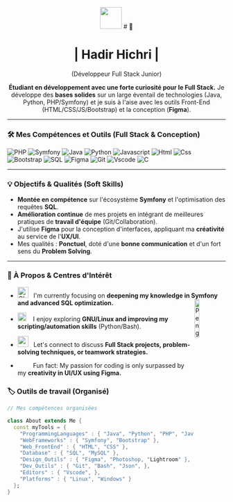 <div align="center">

<img src ="https://i.pinimg.com/1200x/ee/a5/a0/eea5a0c5edc6825a585a7594154a4da0.jpg" height="50px" widhth="50px">
# 👋<h1> | Hadir Hichri | </h1>(Développeur Full Stack Junior)

**Étudiant en développement avec une forte curiosité pour le Full Stack.** Je développe des **bases solides** sur un large éventail de technologies (Java, Python, PHP/Symfony) et je suis à l'aise avec les outils Front-End (HTML/CSS/JS/Bootstrap) et la conception (**Figma**).
</div>




<hr></hr>

### 🛠️ Mes Compétences et Outils (Full Stack & Conception)

![PHP](https://img.shields.io/badge/php-%23777BB4.svg?style=flat&logo=php&logoColor=white)
![Symfony](https://img.shields.io/badge/Symfony-000000?style=flat&logo=symfony&logoColor=white)
![Java](https://img.shields.io/badge/Java-ED8B00?style=flat&logo=java&logoColor=white)
![Python](https://img.shields.io/badge/Python-FFD43B?style=flat&logo=python&logoColor=darkgreen)
![Javascript](https://img.shields.io/badge/JavaScript-323330?style=flat&logo=javascript&logoColor=F7DF1E)
![Html](https://img.shields.io/badge/HTML5-E34F26?style=flat&logo=html5&logoColor=white)
![Css](https://img.shields.io/badge/CSS3-1572B6?style=flat&logo=css3&logoColor=white)
![Bootstrap](https://img.shields.io/badge/Bootstrap-563D7C?style=flat&logo=bootstrap&logoColor=white)
![SQL](https://img.shields.io/badge/SQL-4479A1?style=flat&logo=mysql&logoColor=white)
![Figma](https://img.shields.io/badge/Figma-F24E1E?style=flat&logo=figma&logoColor=white)
![Git](https://img.shields.io/badge/GIT-E44C30?style=flat&logo=git&logoColor=white)
![Vscode](https://img.shields.io/badge/Visual_Studio_Code-0078D4?style=flat&logo=visual%20studio%20code&logoColor=white)
![C](https://img.shields.io/badge/C-00599C?style=flat&logo=c&logoColor=white)

<hr></hr>

### 💡 Objectifs & Qualités (Soft Skills)

- **Montée en compétence** sur l'écosystème **Symfony** et l'optimisation des requêtes **SQL**.
- **Amélioration continue** de mes projets en intégrant de meilleures pratiques de **travail d'équipe** (Git/Collaboration).
- J'utilise **Figma** pour la conception d'interfaces, appliquant ma **créativité** au service de l'**UX/UI**.
- Mes qualités : **Ponctuel**, doté d'une **bonne communication** et d'un fort sens du **Problem Solving**.

<hr></hr>

### 🧐 À Propos & Centres d'Intérêt

- <img alt="GIF" src="https://github.com/SP-XD/SP-XD/blob/main/images/Developer.gif" width="25" />   I'm currently focusing on **deepening my knowledge in Symfony and advanced SQL optimization.** <img align="right" src="https://raw.githubusercontent.com/Tarikul-Islam-Anik/Animated-Fluent-Emojis/master/Emojis/Animals/Penguin.png" alt="Penguin" width="15%" /><br>
- <img src="https://github.com/SP-XD/SP-XD/blob/main/images/hyperkitty.gif?raw=true" width="20" />    I enjoy exploring **GNU/Linux and improving my scripting/automation skills** (Python/Bash). <br>
- <img src="https://github.com/SP-XD/SP-XD/blob/main/images/message.gif?raw=true" width="25" />   Let's connect to discuss **Full Stack projects, problem-solving techniques, or teamwork strategies.** <br>

-   <img src="https://github.com/SP-XD/SP-XD/blob/main/images/lightning.gif?raw=true" width="12" />    Fun fact: My passion for coding is only surpassed by my **creativity in UI/UX using Figma.**<br>


### 🏷️ Outils de travail (Organisé)

```dart
// Mes compétences organisées

class About extends Me {
  const myTools = {
    "ProgrammingLanguages" : { "Java", "Python", "PHP", "JavaScript", "C" },
    "WebFrameworks" : { "Symfony", "Bootstrap" },
    "Web_FrontEnd" : { "HTML", "CSS" },
    "Database" : { "SQL", "MySQL" },
    "Design_Outils" : { "Figma", "Photoshop, "Lightroom" },
    "Dev_Outils" : { "Git", "Bash", "Json", },
    "Editors" : { "Vscode", },
    "Platforms" : { "Linux", "Windows" }
  };
}
